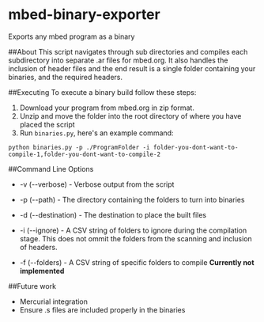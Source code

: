 # mbed-binary-exporter
Exports any mbed program as a binary

##About
This script navigates through sub directories and compiles each subdirectory into separate .ar files for mbed.org. It also handles the inclusion of header files and the end result is a single folder containing your binaries, and the required headers.

##Executing
To execute a binary build follow these steps:
1. Download your program from mbed.org in zip format. 
2. Unzip and move the folder into the root directory of where you have placed the script
3. Run `binaries.py`, here's an example command:

```
python binaries.py -p ./ProgramFolder -i folder-you-dont-want-to-compile-1,folder-you-dont-want-to-compile-2
```

##Command Line Options

* -v (--verbose) - Verbose output from the script

* -p (--path) - The directory containing the folders to turn into binaries

* -d (--destination) - The destination to place the built files

* -i (--ignore) - A CSV string of folders to ignore during the compilation stage. This does not ommit the folders from the scanning and inclusion of headers.

* -f (--folders) - A CSV string of specific folders to compile **Currently not implemented**

##Future work
* Mercurial integration
* Ensure .s files are included properly in the binaries
